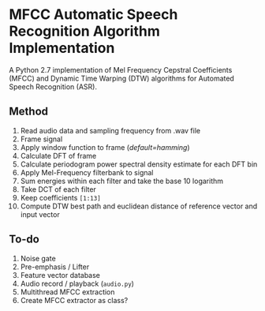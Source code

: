 # MFCC Automatic Speech Recognition Algorithm Implementation

A Python 2.7 implementation of Mel Frequency Cepstral Coefficients (MFCC) and Dynamic Time Warping (DTW) algorithms for Automated Speech Recognition (ASR). 

## Method

1.  Read audio data and sampling frequency from .wav file
2.  Frame signal
3.  Apply window function to frame (*default=hamming*)
4.  Calculate DFT of frame
5.  Calculate periodogram power spectral density estimate for each DFT bin
6.  Apply Mel-Frequency filterbank to signal
7.  Sum energies within each filter and take the base 10 logarithm
8.  Take DCT of each filter
9.  Keep coefficients `[1:13]`
10. Compute DTW best path and euclidean distance of reference vector and input vector

## To-do

1. Noise gate
2. Pre-emphasis / Lifter
3. Feature vector database
4. Audio record / playback (`audio.py`)
5. Multithread MFCC extraction
6. Create MFCC extractor as class?
